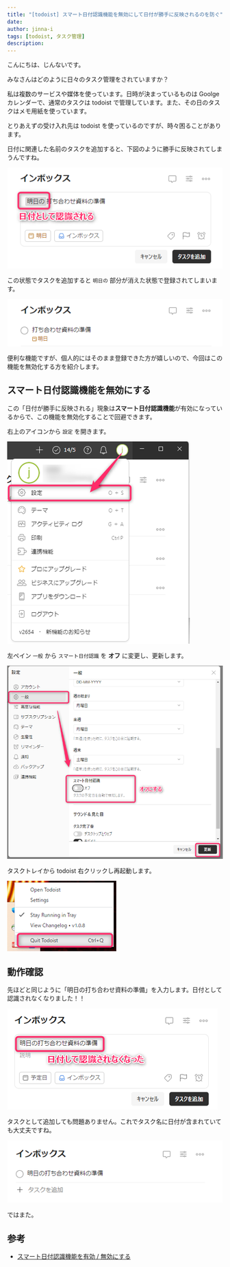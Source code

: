 ```yaml
---
title: "[todoist] スマート日付認識機能を無効にして日付が勝手に反映されるのを防ぐ"
date: 
author: jinna-i
tags: [todoist, タスク管理]
description: 
---
```


こんにちは、じんないです。

みなさんはどのように日々のタスク管理をされていますか？

私は複数のサービスや媒体を使っています。日時が決まっているものは Goolge カレンダーで、通常のタスクは todoist で管理しています。また、その日のタスクはメモ用紙を使っています。

とりあえずの受け入れ先は todoist を使っているのですが、時々困ることがあります。

日付に関連した名前のタスクを追加すると、下図のように勝手に反映されてしまうんですね。

![](images/001.png)

この状態でタスクを追加すると `明日の` 部分が消えた状態で登録されてしまいます。

![](images/002.png)

便利な機能ですが、個人的にはそのまま登録できた方が嬉しいので、今回はこの機能を無効化する方を紹介します。

## スマート日付認識機能を無効にする

この「日付が勝手に反映される」現象は**スマート日付認識機能**が有効になっているからで、この機能を無効化することで回避できます。

右上のアイコンから `設定` を開きます。

![](images/003.png)

左ペイン `一般` から `スマート日付認識` を **オフ** に変更し、更新します。

![](images/004.png)

タスクトレイから todoist 右クリックし再起動します。

![](images/005.png)

## 動作確認

先ほどと同じように「明日の打ち合わせ資料の準備」を入力します。日付として認識されなくなりました！！

![](images/006.png)

タスクとして追加しても問題ありません。これでタスク名に日付が含まれていても大丈夫ですね。

![](images/007.png)

ではまた。

## 参考

- [スマート日付認識機能を有効 / 無効にする](https://todoist.com/ja/help/articles/enabledisable-smart-date-recognition)

